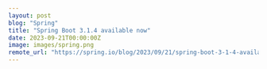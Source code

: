 ```yaml
---
layout: post
blog: "Spring"
title: "Spring Boot 3.1.4 available now"
date: 2023-09-21T00:00:00Z
image: images/spring.png
remote_url: "https://spring.io/blog/2023/09/21/spring-boot-3-1-4-available-now"
---
```

